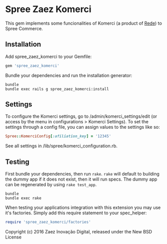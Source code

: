 Spree Zaez Komerci
==============

This gem implements some funcionalities of Komerci (a product of [Rede](https://userede.com.br)) to Spree Commerce.

Installation
------------

Add spree_zaez_komerci to your Gemfile:

```ruby
gem 'spree_zaez_komerci'
```

Bundle your dependencies and run the installation generator:

```shell
bundle
bundle exec rails g spree_zaez_komerci:install
```

Settings
-------

To configure the Komerci settings, go to /admin/komerci_settings/edit (or access by the menu in configurations > Komerci Settings).
To set the settings through a config file, you can assign values to the settings like so:

```ruby
Spree::KomerciConfig[:afiliation_key] = '12345'
```

See all settings in /lib/spree/komerci_configuration.rb.


Testing
-------

First bundle your dependencies, then run `rake`. `rake` will default to building the dummy app if it does not exist, then it will run specs. The dummy app can be regenerated by using `rake test_app`.

```shell
bundle
bundle exec rake
```

When testing your applications integration with this extension you may use it's factories.
Simply add this require statement to your spec_helper:

```ruby
require 'spree_zaez_komerci/factories'
```

Copyright (c) 2016 Zaez Inovação Digital, released under the New BSD License
